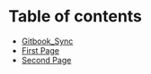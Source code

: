 # Table of contents

* [Gitbook\_Sync](README.md)
* [First Page](first-page.md)
* [Second Page](second-page.md)
